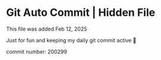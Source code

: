 # Git Auto Commit | Hidden File

This file was added Feb 12, 2025

Just for fun and keeping my daily git commit active 🤪

commit number: 200299
